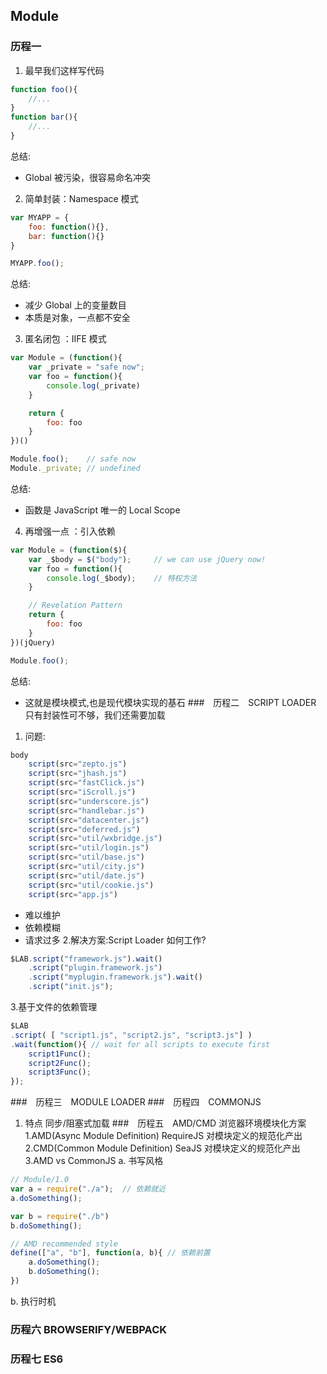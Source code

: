 ## Module

### 历程一
1. 最早我们这样写代码
```javascript
function foo(){
    //...
}
function bar(){
    //...
}
```
总结: 
+ Global 被污染，很容易命名冲突 
2. 简单封装：Namespace 模式
```javascript
var MYAPP = {
    foo: function(){},
    bar: function(){}
}

MYAPP.foo();
```
总结: 
+ 减少 Global 上的变量数目
+ 本质是对象，一点都不安全
3. 匿名闭包 ：IIFE 模式
```javascript
var Module = (function(){
    var _private = "safe now";
    var foo = function(){
        console.log(_private)
    }

    return {
        foo: foo
    }
})()

Module.foo();    // safe now
Module._private; // undefined
```
总结:  
+ 函数是 JavaScript 唯一的 Local Scope
4. 再增强一点 ：引入依赖
```javascript
var Module = (function($){
    var _$body = $("body");     // we can use jQuery now!
    var foo = function(){
        console.log(_$body);    // 特权方法
    }

    // Revelation Pattern
    return {
        foo: foo
    }
})(jQuery)

Module.foo();
```
总结: 
+ 这就是模块模式,也是现代模块实现的基石
###　历程二　SCRIPT LOADER
只有封装性可不够，我们还需要加载　　
1. 问题:
```javascript
body
    script(src="zepto.js")
    script(src="jhash.js")
    script(src="fastClick.js")
    script(src="iScroll.js")
    script(src="underscore.js")
    script(src="handlebar.js")
    script(src="datacenter.js")
    script(src="deferred.js")
    script(src="util/wxbridge.js")
    script(src="util/login.js")
    script(src="util/base.js")
    script(src="util/city.js")
    script(src="util/date.js")
    script(src="util/cookie.js")
    script(src="app.js")
```
+ 难以维护
+ 依赖模糊
+ 请求过多
2.解决方案:Script Loader
如何工作?   
```javascript
$LAB.script("framework.js").wait()
    .script("plugin.framework.js")
    .script("myplugin.framework.js").wait()
    .script("init.js");
```
3.基于文件的依赖管理
```javascript
$LAB
.script( [ "script1.js", "script2.js", "script3.js"] )
.wait(function(){ // wait for all scripts to execute first
    script1Func();
    script2Func();
    script3Func();
});
```
###　历程三　MODULE LOADER
###　历程四　COMMONJS 
1. 特点
同步/阻塞式加载
###　历程五　AMD/CMD 浏览器环境模块化方案
1.AMD(Async Module Definition)
RequireJS 对模块定义的规范化产出  
2.CMD(Common Module Definition)
SeaJS 对模块定义的规范化产出  
3.AMD vs CommonJS 
a. 书写风格
```javascript
// Module/1.0
var a = require("./a");  // 依赖就近
a.doSomething();

var b = require("./b")
b.doSomething();
```
```javascript
// AMD recommended style
define(["a", "b"], function(a, b){ // 依赖前置
    a.doSomething();
    b.doSomething();
})
```
b. 执行时机
### 历程六 BROWSERIFY/WEBPACK
### 历程七 ES6
